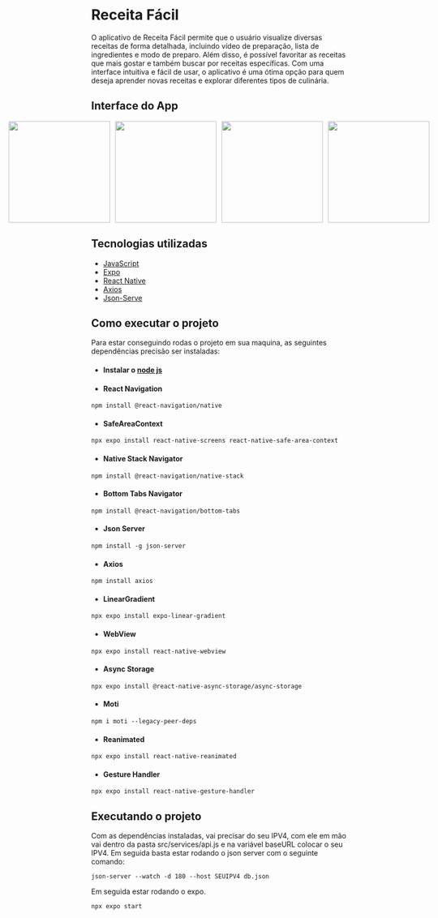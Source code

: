 # Receita Fácil

O aplicativo de Receita Fácil permite que o usuário visualize diversas receitas de forma detalhada, incluindo vídeo de preparação, lista de ingredientes e modo de preparo. Além disso, é possível favoritar as receitas que mais gostar e também buscar por receitas específicas. Com uma interface intuitiva e fácil de usar, o aplicativo é uma ótima opção para quem deseja aprender novas receitas e explorar diferentes tipos de culinária.

## Interface do App
<div style="display:flex; justify-content:center;">
    <img src="https://user-images.githubusercontent.com/79488603/232234419-76271f51-e2c3-4851-87ca-ce892122eb07.jpg" width="200" style="margin-right:10px;">
    <img src="https://user-images.githubusercontent.com/79488603/232234427-92634acd-67e2-4ca1-b88d-7d0e0e9be2e4.jpg" width="200" style="margin-right:10px;">
    <img src="https://user-images.githubusercontent.com/79488603/232234745-1e4e30ce-e9a8-4ceb-a82c-f809c77399bf.jpg" width="200" style="margin-right:10px;">
    <img src="https://user-images.githubusercontent.com/79488603/232234750-20455c8a-4066-43af-8d47-9d1ed1880909.jpg" width="200">
</div>


## Tecnologias utilizadas

- [JavaScript](https://developer.mozilla.org/pt-BR/docs/Web/JavaScript)
-  [Expo](https://docs.expo.dev)
- [React Native](https://reactnative.dev/docs/getting-started)
- [Axios](https://axios-http.com/docs/intro)
- [Json-Serve](https://github.com/typicode/json-server)

## Como executar o projeto

Para estar conseguindo rodas o projeto em sua maquina, as seguintes dependências precisão ser instaladas:

- ####  Instalar o [node js](https://nodejs.org/en)
- #### React Navigation
```
npm install @react-navigation/native
```
- #### SafeAreaContext
```
npx expo install react-native-screens react-native-safe-area-context
```
- #### Native Stack Navigator
```
npm install @react-navigation/native-stack
```
- #### Bottom Tabs Navigator
```
npm install @react-navigation/bottom-tabs
```
- #### Json Server
```
npm install -g json-server
```
- #### Axios
```
npm install axios
```
- #### LinearGradient
```
npx expo install expo-linear-gradient
```
- #### WebView
```
npx expo install react-native-webview
```
- #### Async Storage
```
npx expo install @react-native-async-storage/async-storage
```
- #### Moti
```
npm i moti --legacy-peer-deps
```
- #### Reanimated
```
npx expo install react-native-reanimated
```
- #### Gesture Handler
```
npx expo install react-native-gesture-handler
```

## Executando o projeto
Com as dependências instaladas, vai precisar do seu IPV4, com ele em mão vai dentro da pasta src/services/api.js e na variável baseURL colocar o seu IPV4. Em seguida basta estar rodando o json server com o seguinte comando:
```
json-server --watch -d 180 --host SEUIPV4 db.json
``` 
Em seguida estar rodando o expo.
```
npx expo start
```
